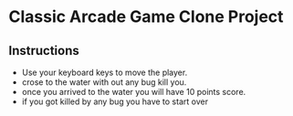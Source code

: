 # Classic Arcade Game Clone Project


## Instructions

* Use your keyboard keys to move the player.
* crose to the water with out any bug kill you.
* once you arrived to the water you will have 10 points score.
* if you got killed by any bug you have to start over


